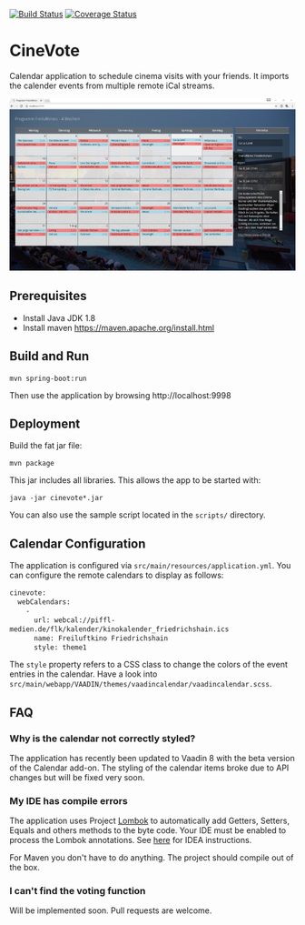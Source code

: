 [![Build Status](https://travis-ci.org/thberger/CineVote.svg?branch=master)](https://travis-ci.org/thberger/CineVote)
[![Coverage Status](https://coveralls.io/repos/github/thberger/CineVote/badge.svg?branch=master)](https://coveralls.io/github/thberger/CineVote?branch=master)

# CineVote

Calendar application to schedule cinema visits with your friends. 
It imports the calender events from multiple remote iCal streams.

![Screenshot](docs/screenshot.png?raw=true "Screenshot")

## Prerequisites
- Install Java JDK 1.8
- Install maven https://maven.apache.org/install.html
    

## Build and Run
    mvn spring-boot:run
    
Then use the application by browsing http://localhost:9998

## Deployment
    
Build the fat jar file:

    mvn package

This jar includes all libraries. This allows the app to be started with:

    java -jar cinevote*.jar
    
You can also use the sample script located in the `scripts/` directory.
    
## Calendar Configuration

The application is configured via `src/main/resources/application.yml`.
You can configure the remote calendars to display as follows:

    cinevote:
      webCalendars:
        -
          url: webcal://piffl-medien.de/flk/kalender/kinokalender_friedrichshain.ics
          name: Freiluftkino Friedrichshain
          style: theme1
              
The `style` property refers to a CSS class to change the colors of
the event entries in the calendar. Have a look into `src/main/webapp/VAADIN/themes/vaadincalendar/vaadincalendar.scss`.
    
## FAQ

### Why is the calendar not correctly styled?

The application has recently been updated to Vaadin 8 with the beta version of the Calendar add-on.
The styling of the calendar items broke due to API changes but
will be fixed very soon.

### My IDE has compile errors

The application uses Project [Lombok](https://projectlombok.org/) to automatically add Getters, Setters, Equals and others methods
 to the byte code. Your IDE must be enabled to process the Lombok annotations.
 See [here](https://stackoverflow.com/questions/9424364/cant-compile-project-when-im-using-lombok-under-intellij-idea) for IDEA instructions.
 
For Maven you don't have to do anything. The project should compile out of the box.



### I can't find the voting function

Will be implemented soon. Pull requests are welcome.